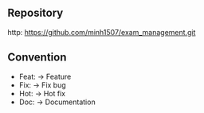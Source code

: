 ## Repository

http: https://github.com/minh1507/exam_management.git

## Convention

* Feat: <comment> -> Feature
* Fix: <comment> -> Fix bug
* Hot: <comment> -> Hot fix
* Doc: <comment> -> Documentation